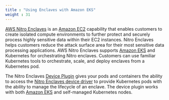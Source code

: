 ```yaml
---
title : "Using Enclaves with Amazon EKS"
weight : 31
---
```


[AWS Nitro Enclaves](https://aws.amazon.com/ec2/nitro/nitro-enclaves/) is an [Amazon EC2](https://aws-content-sandbox.aka.amazon.com/ec2/) capability that enables customers to create isolated compute environments to further protect and securely process highly sensitive data within their EC2 instances. Nitro Enclaves helps customers reduce the attack surface area for their most sensitive data processing applications. AWS Nitro Enclaves supports [Amazon EKS](https://aws.amazon.com/eks/) and Kubernetes for orchestrating Nitro enclaves. Customers can use familiar Kubernetes tools to orchestrate, scale, and deploy enclaves from a Kubernetes pod.

The Nitro Enclaves [Device Plugin](https://kubernetes.io/docs/concepts/extend-kubernetes/compute-storage-net/device-plugins/) gives your pods and containers the ability to access the [Nitro Enclaves device driver](https://docs.kernel.org/virt/ne_overview.html) to provide Kubernetes pods with the ability to manage the lifecycle of an enclave. The device plugin works with both [Amazon EKS](https://aws.amazon.com/eks/) and self-managed Kubernetes nodes.

